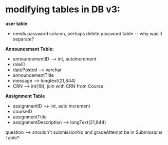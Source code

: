 # modifying tables in DB v3:

**user table**
- needs password column, perhaps delete password table -- why was it separate?

**Announcement Table:**
- announcementID --> int, autoIncrement
- roleID
- datePosted --> varchar
- announcementTitle
- message --> longtext(21,844)
- CRN --> int(10), join with CRN from Course

**Assignment Table**
- assignmentID --> int, auto increment
- courseID
- assignmentTitle
- assignmentDescription --> longText(21,844)

question --> shouldn't submissionNo and gradeAttempt be in Submissions Table?

